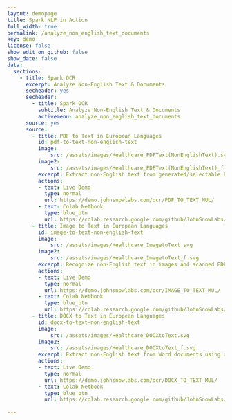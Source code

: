 ```yaml
---
layout: demopage
title: Spark NLP in Action
full_width: true
permalink: /analyze_non_english_text_documents
key: demo
license: false
show_edit_on_github: false
show_date: false
data:
  sections:  
    - title: Spark OCR 
      excerpt: Analyze Non-English Text & Documents
      secheader: yes
      secheader:
        - title: Spark OCR
          subtitle: Analyze Non-English Text & Documents
          activemenu: analyze_non_english_text_documents
      source: yes
      source: 
        - title: PDF to Text in European Languages
          id: pdf-to-text-non-english-text
          image: 
              src: /assets/images/Healthcare_PDFText(NonEnglishText).svg
          image2: 
              src: /assets/images/Healthcare_PDFText(NonEnglishText)_f.svg
          excerpt: Extract non-English text from generated/selectable PDF documents and keep the original structure of the document by using our out-of-the-box Spark OCR library.
          actions:
          - text: Live Demo
            type: normal
            url: https://demo.johnsnowlabs.com/ocr/PDF_TO_TEXT_MUL/
          - text: Colab Netbook
            type: blue_btn
            url: https://colab.research.google.com/github/JohnSnowLabs/spark-nlp-workshop/blob/master/tutorials/streamlit_notebooks/ocr/PDF_TO_TEXT.ipynb
        - title: Image to Text in European Languages
          id: image-to-text-non-english-text
          image: 
              src: /assets/images/Healthcare_ImagetoText.svg
          image2: 
              src: /assets/images/Healthcare_ImagetoText_f.svg
          excerpt: Recognize non-English text in images and scanned PDF documents by using our out-of-the-box Spark OCR library.
          actions:
          - text: Live Demo
            type: normal
            url: https://demo.johnsnowlabs.com/ocr/IMAGE_TO_TEXT_MUL/
          - text: Colab Netbook
            type: blue_btn
            url: https://colab.research.google.com/github/JohnSnowLabs/spark-nlp-workshop/blob/master/tutorials/streamlit_notebooks/ocr/IMAGE_TO_TEXT.ipynb
        - title: DOCX to Text in European Languages
          id: docx-to-text-non-english-text
          image: 
              src: /assets/images/Healthcare_DOCXtoText.svg
          image2: 
              src: /assets/images/Healthcare_DOCXtoText_f.svg
          excerpt: Extract non-English text from Word documents using out out-of-the-box Spark OCR library.
          actions:
          - text: Live Demo
            type: normal
            url: https://demo.johnsnowlabs.com/ocr/DOCX_TO_TEXT_MUL/
          - text: Colab Netbook
            type: blue_btn
            url: https://colab.research.google.com/github/JohnSnowLabs/spark-nlp-workshop/blob/master/tutorials/streamlit_notebooks/ocr/DOCX_TO_TEXT.ipynb
        
---
```

